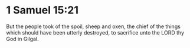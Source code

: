 # 1 Samuel 15:21

But the people took of the spoil, sheep and oxen, the chief of the things which should have been utterly destroyed, to sacrifice unto the LORD thy God in Gilgal.